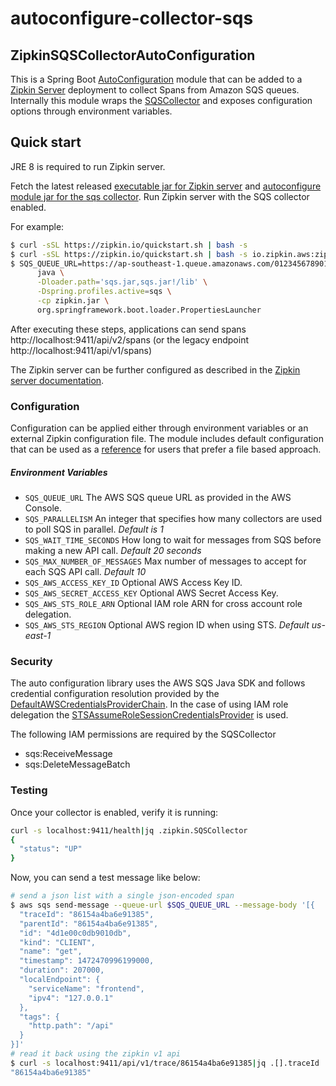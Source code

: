 # autoconfigure-collector-sqs

## ZipkinSQSCollectorAutoConfiguration

This is a Spring Boot [AutoConfiguration](http://docs.spring.io/spring-boot/docs/current/reference/html/using-boot-auto-configuration.html) 
module that can be added to a [Zipkin Server](https://github.com/openzipkin/zipkin/tree/master/zipkin-server) 
deployment to collect Spans from Amazon SQS queues.  Internally
this module wraps the [SQSCollector](https://github.com/openzipkin/zipkin-aws/tree/master/collector-sqs) 
and exposes configuration options through environment variables.

## Quick start

JRE 8 is required to run Zipkin server.

Fetch the latest released
[executable jar for Zipkin server](https://search.maven.org/remote_content?g=io.zipkin.java&a=zipkin-server&v=LATEST&c=exec)
and
[autoconfigure module jar for the sqs collector](https://search.maven.org/remote_content?g=io.zipkin.aws&a=zipkin-autoconfigure-collector-sqs&v=LATEST&c=module).
Run Zipkin server with the SQS collector enabled.

For example:

```bash
$ curl -sSL https://zipkin.io/quickstart.sh | bash -s
$ curl -sSL https://zipkin.io/quickstart.sh | bash -s io.zipkin.aws:zipkin-autoconfigure-collector-sqs:LATEST:module sqs.jar
$ SQS_QUEUE_URL=https://ap-southeast-1.queue.amazonaws.com/012345678901/zipkin \
      java \
      -Dloader.path='sqs.jar,sqs.jar!/lib' \
      -Dspring.profiles.active=sqs \
      -cp zipkin.jar \
      org.springframework.boot.loader.PropertiesLauncher
```

After executing these steps, applications can send spans
http://localhost:9411/api/v2/spans (or the legacy endpoint http://localhost:9411/api/v1/spans)

The Zipkin server can be further configured as described in the
[Zipkin server documentation](https://github.com/openzipkin/zipkin/blob/master/zipkin-server/README.md).

### Configuration

Configuration can be applied either through environment variables or an external Zipkin
configuration file.  The module includes default configuration that can be used as a 
[reference](https://github.com/openzipkin/zipkin-aws/tree/master/autoconfigure/collector-sqs/src/main/resources/zipkin-server-sqs.yml)
for users that prefer a file based approach.

##### Environment Variables

- `SQS_QUEUE_URL` The AWS SQS queue URL as provided in the AWS Console.
- `SQS_PARALLELISM` An integer that specifies how many collectors are used to poll SQS in parallel. 
_Default is 1_
- `SQS_WAIT_TIME_SECONDS` How long to wait for messages from SQS before making a new API call. 
_Default 20 seconds_
- `SQS_MAX_NUMBER_OF_MESSAGES` Max number of messages to accept for each SQS API call.
_Default 10_
- `SQS_AWS_ACCESS_KEY_ID` Optional AWS Access Key ID.
- `SQS_AWS_SECRET_ACCESS_KEY` Optional AWS Secret Access Key.
- `SQS_AWS_STS_ROLE_ARN` Optional IAM role ARN for cross account role delegation.
- `SQS_AWS_STS_REGION` Optional AWS region ID when using STS. _Default us-east-1_
### Security

The auto configuration library uses the AWS SQS Java SDK and follows credential
configuration resolution provided by the [DefaultAWSCredentialsProviderChain](http://docs.aws.amazon.com/AWSJavaSDK/latest/javadoc/com/amazonaws/auth/DefaultAWSCredentialsProviderChain.html).
In the case of using IAM role delegation the [STSAssumeRoleSessionCredentialsProvider](http://docs.aws.amazon.com/AWSJavaSDK/latest/javadoc/com/amazonaws/auth/STSAssumeRoleSessionCredentialsProvider.html) 
is used.

The following IAM permissions are required by the SQSCollector

- sqs:ReceiveMessage
- sqs:DeleteMessageBatch

### Testing

Once your collector is enabled, verify it is running:
```bash
curl -s localhost:9411/health|jq .zipkin.SQSCollector
{
  "status": "UP"
}
```

Now, you can send a test message like below:
```bash
# send a json list with a single json-encoded span
$ aws sqs send-message --queue-url $SQS_QUEUE_URL --message-body '[{
  "traceId": "86154a4ba6e91385",
  "parentId": "86154a4ba6e91385",
  "id": "4d1e00c0db9010db",
  "kind": "CLIENT",
  "name": "get",
  "timestamp": 1472470996199000,
  "duration": 207000,
  "localEndpoint": {
    "serviceName": "frontend",
    "ipv4": "127.0.0.1"
  },
  "tags": {
    "http.path": "/api"
  }
}]'
# read it back using the zipkin v1 api
$ curl -s localhost:9411/api/v1/trace/86154a4ba6e91385|jq .[].traceId
"86154a4ba6e91385"
```